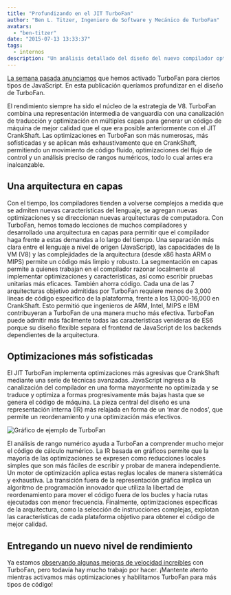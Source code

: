 ```yaml
---
title: "Profundizando en el JIT TurboFan"
author: "Ben L. Titzer, Ingeniero de Software y Mecánico de TurboFan"
avatars: 
  - "ben-titzer"
date: "2015-07-13 13:33:37"
tags: 
  - internos
description: "Un análisis detallado del diseño del nuevo compilador optimizador TurboFan de V8."
---
```

[La semana pasada anunciamos](https://blog.chromium.org/2015/07/revving-up-javascript-performance-with.html) que hemos activado TurboFan para ciertos tipos de JavaScript. En esta publicación queríamos profundizar en el diseño de TurboFan.

<!--truncate-->
El rendimiento siempre ha sido el núcleo de la estrategia de V8. TurboFan combina una representación intermedia de vanguardia con una canalización de traducción y optimización en múltiples capas para generar un código de máquina de mejor calidad que el que era posible anteriormente con el JIT CrankShaft. Las optimizaciones en TurboFan son más numerosas, más sofisticadas y se aplican más exhaustivamente que en CrankShaft, permitiendo un movimiento de código fluido, optimizaciones del flujo de control y un análisis preciso de rangos numéricos, todo lo cual antes era inalcanzable.

## Una arquitectura en capas

Con el tiempo, los compiladores tienden a volverse complejos a medida que se admiten nuevas características del lenguaje, se agregan nuevas optimizaciones y se direccionan nuevas arquitecturas de computadora. Con TurboFan, hemos tomado lecciones de muchos compiladores y desarrollado una arquitectura en capas para permitir que el compilador haga frente a estas demandas a lo largo del tiempo. Una separación más clara entre el lenguaje a nivel de origen (JavaScript), las capacidades de la VM (V8) y las complejidades de la arquitectura (desde x86 hasta ARM o MIPS) permite un código más limpio y robusto. La segmentación en capas permite a quienes trabajan en el compilador razonar localmente al implementar optimizaciones y características, así como escribir pruebas unitarias más eficaces. También ahorra código. Cada una de las 7 arquitecturas objetivo admitidas por TurboFan requiere menos de 3,000 líneas de código específico de la plataforma, frente a los 13,000-16,000 en CrankShaft. Esto permitió que ingenieros de ARM, Intel, MIPS e IBM contribuyeran a TurboFan de una manera mucho más efectiva. TurboFan puede admitir más fácilmente todas las características venideras de ES6 porque su diseño flexible separa el frontend de JavaScript de los backends dependientes de la arquitectura.

## Optimizaciones más sofisticadas

El JIT TurboFan implementa optimizaciones más agresivas que CrankShaft mediante una serie de técnicas avanzadas. JavaScript ingresa a la canalización del compilador en una forma mayormente no optimizada y se traduce y optimiza a formas progresivamente más bajas hasta que se genera el código de máquina. La pieza central del diseño es una representación interna (IR) más relajada en forma de un ‘mar de nodos’, que permite un reordenamiento y una optimización más efectivos.

![Gráfico de ejemplo de TurboFan](/_img/turbofan-jit/example-graph.png)

El análisis de rango numérico ayuda a TurboFan a comprender mucho mejor el código de cálculo numérico. La IR basada en gráficos permite que la mayoría de las optimizaciones se expresen como reducciones locales simples que son más fáciles de escribir y probar de manera independiente. Un motor de optimización aplica estas reglas locales de manera sistemática y exhaustiva. La transición fuera de la representación gráfica implica un algoritmo de programación innovador que utiliza la libertad de reordenamiento para mover el código fuera de los bucles y hacia rutas ejecutadas con menor frecuencia. Finalmente, optimizaciones específicas de la arquitectura, como la selección de instrucciones complejas, explotan las características de cada plataforma objetivo para obtener el código de mejor calidad.

## Entregando un nuevo nivel de rendimiento

Ya estamos [observando algunas mejoras de velocidad increíbles](https://blog.chromium.org/2015/07/revving-up-javascript-performance-with.html) con TurboFan, pero todavía hay mucho trabajo por hacer. ¡Mantente atento mientras activamos más optimizaciones y habilitamos TurboFan para más tipos de código!
